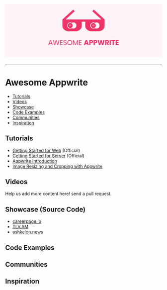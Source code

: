 <h1 align="center">
    <img width="900" src="logo.png" alt="logo"/>
</h1>

<hr/>

# Awesome Appwrite

* [Tutorials](#tutorials)
* [Videos](#videos)
* [Showcase](#showcase-source-code)
* [Code Examples](#code-examples)
* [Communities](#communities)
* [Inspiration](#inspiration)

## Tutorials 

* [Getting Started for Web](https://appwrite.io/docs/getting-started-for-web) (Official)
* [Getting Started for Server](https://appwrite.io/docs/getting-started-for-server) (Official)
* [Appwrite Introduction](https://medium.com/me/stats/post/4be70731575d)
* [Image Resizing and Cropping with Appwrite](https://medium.com/me/stats/post/2c5efab4edcb)

## Videos

Help us add more content here! send a pull request.

## Showcase (Source Code)

* [careerpage.io](https://careerpage.io)
* [TLV.AM](https://tlv.am)
* [ashkelon.news](https://ashkelon.news)

## Code Examples

## Communities 

## Inspiration


